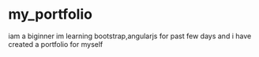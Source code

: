 # my_portfolio
iam a biginner im learning bootstrap,angularjs for past few days and i have created a portfolio for myself
